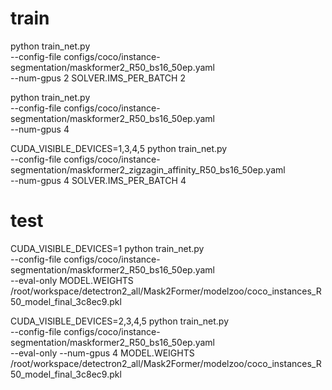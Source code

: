 # train
python train_net.py \
  --config-file configs/coco/instance-segmentation/maskformer2_R50_bs16_50ep.yaml \
  --num-gpus 2 SOLVER.IMS_PER_BATCH 2 

python train_net.py \
  --config-file configs/coco/instance-segmentation/maskformer2_R50_bs16_50ep.yaml \
  --num-gpus 4

CUDA_VISIBLE_DEVICES=1,3,4,5 python train_net.py \
  --config-file configs/coco/instance-segmentation/maskformer2_zigzagin_affinity_R50_bs16_50ep.yaml \
  --num-gpus 4 SOLVER.IMS_PER_BATCH 4

# test

CUDA_VISIBLE_DEVICES=1 python train_net.py \
  --config-file configs/coco/instance-segmentation/maskformer2_R50_bs16_50ep.yaml \
  --eval-only MODEL.WEIGHTS /root/workspace/detectron2_all/Mask2Former/modelzoo/coco_instances_R50_model_final_3c8ec9.pkl

CUDA_VISIBLE_DEVICES=2,3,4,5 python train_net.py \
  --config-file configs/coco/instance-segmentation/maskformer2_R50_bs16_50ep.yaml \
  --eval-only --num-gpus 4 MODEL.WEIGHTS /root/workspace/detectron2_all/Mask2Former/modelzoo/coco_instances_R50_model_final_3c8ec9.pkl 